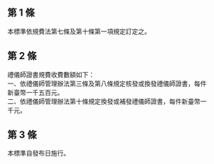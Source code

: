 第 1 條
-------
本標準依規費法第七條及第十條第一項規定訂定之。

第 2 條
-------
禮儀師證書規費收費數額如下：  
一、依禮儀師管理辦法第三條及第八條規定核發或換發禮儀師證書，每件  
    新臺幣一千五百元。  
二、依禮儀師管理辦法第十條規定換發或補發禮儀師證書，每件新臺幣一  
    千元。

第 3 條
-------
本標準自發布日施行。

